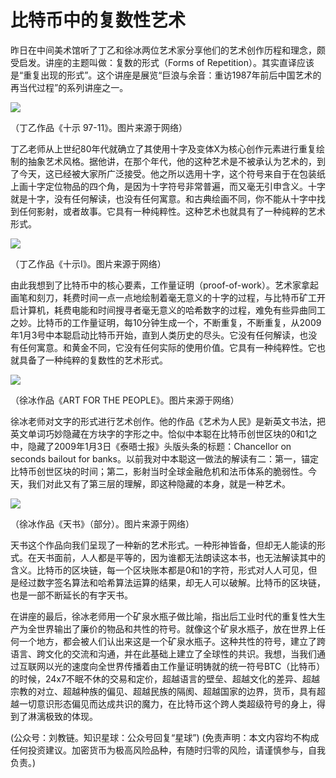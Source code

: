# 比特币中的复数性艺术

昨日在中间美术馆听了丁乙和徐冰两位艺术家分享他们的艺术创作历程和理念，颇受启发。讲座的主题叫做：复数的形式（Forms of Repetition）。其实直译应该是“重复出现的形式”。这个讲座是展览“巨浪与余音：重访1987年前后中国艺术的再当代过程”的系列讲座之一。

![](https://github.com/hmisty/hmisty.github.io/tree/11f64ac83f5618e0c373dc26b59d998368c656cc/images/2021/20210418-2.jpg)

（丁乙作品《十示 97-11》。图片来源于网络）

丁乙老师从上世纪80年代就确立了其使用十字及变体X为核心创作元素进行重复绘制的抽象艺术风格。据他讲，在那个年代，他的这种艺术是不被承认为艺术的，到了今天，这已经被大家所广泛接受。他之所以选用十字，这个符号来自于在包装纸上画十字定位物品的四个角，是因为十字符号非常普遍，而又毫无引申含义。十字就是十字，没有任何解读，也没有任何寓意。和古典绘画不同，你不能从十字中找到任何影射，或者故事。它具有一种纯粹性。这种艺术也就具有了一种纯粹的艺术形式。

![](https://github.com/hmisty/hmisty.github.io/tree/11f64ac83f5618e0c373dc26b59d998368c656cc/images/2021/20210418-3.jpg)

（丁乙作品《十示I》。图片来源于网络）

由此我想到了比特币中的核心要素，工作量证明（proof-of-work）。艺术家拿起画笔和刻刀，耗费时间一点一点地绘制着毫无意义的十字的过程，与比特币矿工开启计算机，耗费电能和时间搜寻者毫无意义的哈希数字的过程，难免有些异曲同工之妙。比特币的工作量证明，每10分钟生成一个，不断重复，不断重复，从2009年1月3号中本聪启动比特币开始，直到人类历史的尽头。它没有任何解读，也没有任何寓意。和黄金不同，它没有任何实际的使用价值。它具有一种纯粹性。它也就具备了一种纯粹的复数性的艺术形式。

![](https://github.com/hmisty/hmisty.github.io/tree/11f64ac83f5618e0c373dc26b59d998368c656cc/images/2021/20210418-4.jpg)

（徐冰作品《ART FOR THE PEOPLE》。图片来源于网络）

徐冰老师对文字的形式进行艺术创作。他的作品《艺术为人民》是新英文书法，把英文单词巧妙隐藏在方块字的字形之中。恰似中本聪在比特币创世区块的0和1之中，隐藏了2009年1月3日《泰晤士报》头版头条的标题：Chancellor on seconds bailout for banks。以前我对中本聪这一做法的解读有二：第一，锚定比特币创世区块的时间；第二，影射当时全球金融危机和法币体系的脆弱性。今天，我们对此又有了第三层的理解，即这种隐藏的本身，就是一种艺术。

![](https://github.com/hmisty/hmisty.github.io/tree/11f64ac83f5618e0c373dc26b59d998368c656cc/images/2021/20210418-5.jpg)

（徐冰作品《天书》（部分）。图片来源于网络）

天书这个作品向我们呈现了一种新的艺术形式。一种形神皆备，但却无人能读的形式。在天书面前，人人都是平等的，因为谁都无法朗读这本书，也无法解读其中的含义。比特币的区块链，每一个区块账本都是0和1的字符，形式对人人可见，但是经过数字签名算法和哈希算法运算的结果，却无人可以破解。比特币的区块链，也是一部不断延长的有字天书。

在讲座的最后，徐冰老师用一个矿泉水瓶子做比喻，指出后工业时代的重复性大生产为全世界输出了廉价的物品和共性的符号。就像这个矿泉水瓶子，放在世界上任何一个地方，都会被人们认出来这是一个矿泉水瓶子。这种共性的符号，建立了跨语言、跨文化的交流和沟通，并在此基础上建立了全球性的共识。我想，当我们通过互联网以光的速度向全世界传播着由工作量证明铸就的统一符号BTC（比特币）的时候，24x7不眠不休的交易和定价，超越语言的壁垒、超越文化的差异、超越宗教的对立、超越种族的偏见、超越民族的隔阂、超越国家的边界，货币，具有超越一切意识形态偏见而达成共识的魔力，在比特币这个跨人类超级符号的身上，得到了淋漓极致的体现。

\(公众号：刘教链。知识星球：公众号回复“星球”\)  \(免责声明：本文内容均不构成任何投资建议。加密货币为极高风险品种，有随时归零的风险，请谨慎参与，自我负责。\)

